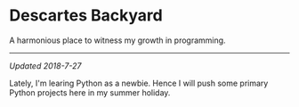 # Descartes Backyard
A harmonious place to witness my growth in programming.
* * *

_Updated 2018-7-27_

Lately, I'm learing Python as a newbie. Hence I will push some primary Python projects here in my summer holiday.
